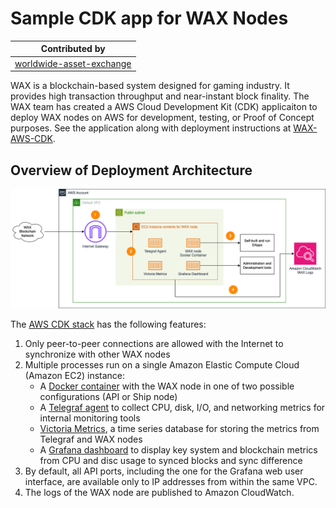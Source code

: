 # Sample CDK app for WAX Nodes

| Contributed by |
|:--------------------:|
| [worldwide-asset-exchange](https://github.com/worldwide-asset-exchange/)|

WAX is a blockchain-based system designed for gaming industry. It provides high transaction throughput and near-instant block finality. The WAX team has created a AWS Cloud Development Kit (CDK) applicaiton to deploy WAX nodes on AWS for development, testing, or Proof of Concept purposes. See the application along with deployment instructions at [WAX-AWS-CDK](https://github.com/worldwide-asset-exchange/wax-aws-cdk). 

## Overview of Deployment Architecture

![Single Nodes Deployment](./doc/assets/Architecture-SingleNode.drawio.png)

The [AWS CDK stack]((https://github.com/worldwide-asset-exchange/wax-aws-cdk)) has the following features:

1. Only peer-to-peer connections are allowed with the Internet to synchronize with other WAX nodes
2. Multiple processes run on a single Amazon Elastic Compute Cloud (Amazon EC2) instance:
   - A [Docker container](https://www.docker.com/resources/what-container/) with the WAX node in one of two possible configurations (API or Ship node)
   - A [Telegraf agent](https://www.influxdata.com/time-series-platform/telegraf/) to collect CPU, disk, I/O, and networking metrics for internal monitoring tools
   - [Victoria Metrics](https://victoriametrics.com/), a time series database for storing the metrics from Telegraf and WAX nodes
   - A [Grafana dashboard](https://grafana.com/) to display key system and blockchain metrics from CPU and disc usage to synced blocks and sync difference
3. By default, all API ports, including the one for the Grafana web user interface, are available only to IP addresses from within the same VPC.
4. The logs of the WAX node are published to Amazon CloudWatch.